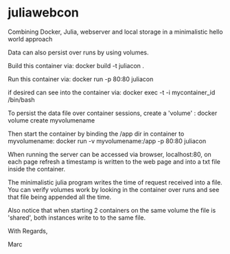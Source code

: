 # juliawebcon
Combining Docker, Julia, webserver and local storage in a minimalistic hello world approach

Data can also persist over runs by using volumes.

Build this container via: docker build -t juliacon .

Run this container via: docker run -p 80:80 juliacon

if desired can see into the container via: docker exec -t -i mycontainer_id /bin/bash

To persist the data file over container sessions, create a 'volume' : docker volume create myvolumename

Then start the container by binding the /app dir in container to myvolumename: docker run -v myvolumename:/app -p 80:80 juliacon

When running the server can be accessed via browser, localhost:80, on each page refresh a timestamp
is written to the web page and into a txt file inside the container.

The minimalistic julia program writes the time of request received into a file. You can verify volumes
work by looking in the container over runs and see that file being appended all the time.

Also notice that when starting 2 containers on the same volume the file is 'shared', both instances write to
to the same file.

With Regards,

Marc
